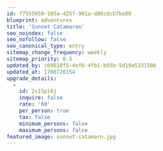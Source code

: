 ```yaml
---
id: f7555059-185a-425f-901a-d86cdcb7be80
blueprint: adventures
title: 'Sunset Catamaran'
seo_noindex: false
seo_nofollow: false
seo_canonical_type: entry
sitemap_change_frequency: weekly
sitemap_priority: 0.5
updated_by: c69010f5-4ef6-4fb1-b93b-5d19a5331586
updated_at: 1708726154
upgrade_details:
  -
    id: 2s1SpiOj
    inquire: false
    rate: '60'
    per_person: true
    tax: false
    minimum_persons: false
    maximum_persons: false
featured_image: sunset-catamarn.jpg
---
```


